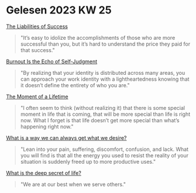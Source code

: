 # Gelesen 2023 KW 25

[The Liabilities of Success](https://ofdollarsanddata.com/liabilities-of-success/)

> "It’s easy to idolize the accomplishments of those who are more successful than you, but it’s hard to understand the price they paid for that success."

[Burnout Is the Echo of Self-Judgment](https://moretothat.com/burnout-is-the-echo-of-self-judgment/)

> "By realizing that your identity is distributed across many areas, you can approach your work identity with a lightheartedness knowing that it doesn’t define the entirety of who you are."

[The Moment of a Lifetime](https://zenhabits.net/lifetime/)

> "I often seem to think (without realizing it) that there is some special moment in life that is coming, that will be more special than life is right now. What I forget is that life doesn’t get more special than what’s happening right now."

[What is a way we can always get what we desire?](https://qr.ae/pykI5t)

> "Lean into your pain, suffering, discomfort, confusion, and lack. What you will find is that all the energy you used to resist the reality of your situation is suddenly freed up to more productive uses."

[What is the deep secret of life?](https://qr.ae/pyMyJa)

> "We are at our best when we serve others."
